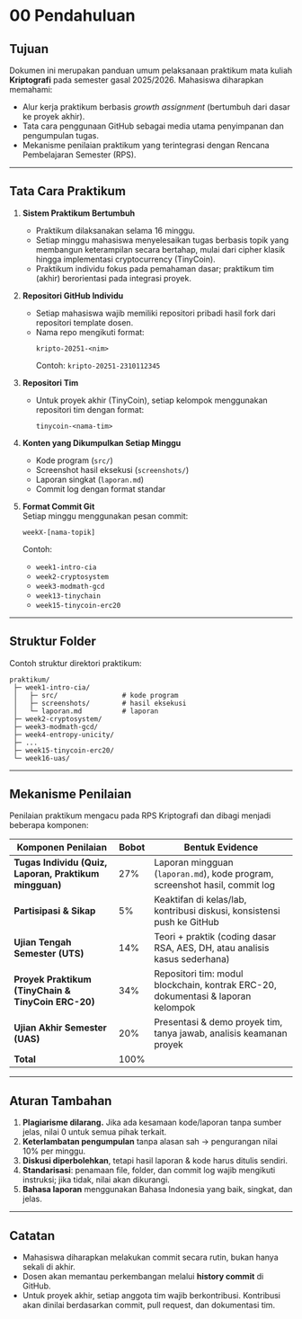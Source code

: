 # 00 Pendahuluan  

## Tujuan  
Dokumen ini merupakan panduan umum pelaksanaan praktikum mata kuliah **Kriptografi** pada semester gasal 2025/2026. Mahasiswa diharapkan memahami:  
- Alur kerja praktikum berbasis *growth assignment* (bertumbuh dari dasar ke proyek akhir).  
- Tata cara penggunaan GitHub sebagai media utama penyimpanan dan pengumpulan tugas.  
- Mekanisme penilaian praktikum yang terintegrasi dengan Rencana Pembelajaran Semester (RPS).  

---

## Tata Cara Praktikum  
1. **Sistem Praktikum Bertumbuh**  
   - Praktikum dilaksanakan selama 16 minggu.  
   - Setiap minggu mahasiswa menyelesaikan tugas berbasis topik yang membangun keterampilan secara bertahap, mulai dari cipher klasik hingga implementasi cryptocurrency (TinyCoin).  
   - Praktikum individu fokus pada pemahaman dasar; praktikum tim (akhir) berorientasi pada integrasi proyek.  

2. **Repositori GitHub Individu**  
   - Setiap mahasiswa wajib memiliki repositori pribadi hasil fork dari repositori template dosen.  
   - Nama repo mengikuti format:  
     ```
     kripto-20251-<nim>
     ```  
     Contoh: `kripto-20251-2310112345`  

3. **Repositori Tim**  
   - Untuk proyek akhir (TinyCoin), setiap kelompok menggunakan repositori tim dengan format:  
     ```
     tinycoin-<nama-tim>
     ```  

4. **Konten yang Dikumpulkan Setiap Minggu**  
   - Kode program (`src/`)  
   - Screenshot hasil eksekusi (`screenshots/`)  
   - Laporan singkat (`laporan.md`)  
   - Commit log dengan format standar  

5. **Format Commit Git**  
   Setiap minggu menggunakan pesan commit:  
   ```
   weekX-[nama-topik]
   ```  
   Contoh:  
   - `week1-intro-cia`  
   - `week2-cryptosystem`  
   - `week3-modmath-gcd`  
   - `week13-tinychain`  
   - `week15-tinycoin-erc20`  

---

## Struktur Folder  
Contoh struktur direktori praktikum:  

```
praktikum/
 ├─ week1-intro-cia/
 │   ├─ src/                # kode program
 │   ├─ screenshots/        # hasil eksekusi
 │   └─ laporan.md          # laporan
 ├─ week2-cryptosystem/
 ├─ week3-modmath-gcd/
 ├─ week4-entropy-unicity/
 ├─ ...
 ├─ week15-tinycoin-erc20/
 └─ week16-uas/
```

---

## Mekanisme Penilaian  
Penilaian praktikum mengacu pada RPS Kriptografi dan dibagi menjadi beberapa komponen:  

| Komponen Penilaian                  | Bobot | Bentuk Evidence                                                                 |
|-------------------------------------|-------|---------------------------------------------------------------------------------|
| **Tugas Individu (Quiz, Laporan, Praktikum mingguan)** | 27%  | Laporan mingguan (`laporan.md`), kode program, screenshot hasil, commit log      |
| **Partisipasi & Sikap**             | 5%    | Keaktifan di kelas/lab, kontribusi diskusi, konsistensi push ke GitHub          |
| **Ujian Tengah Semester (UTS)**     | 14%   | Teori + praktik (coding dasar RSA, AES, DH, atau analisis kasus sederhana)      |
| **Proyek Praktikum (TinyChain & TinyCoin ERC-20)** | 34%  | Repositori tim: modul blockchain, kontrak ERC-20, dokumentasi & laporan kelompok|
| **Ujian Akhir Semester (UAS)**      | 20%   | Presentasi & demo proyek tim, tanya jawab, analisis keamanan proyek             |
| **Total**                           | 100%  |                                                                                 |

---

## Aturan Tambahan  
1. **Plagiarisme dilarang.** Jika ada kesamaan kode/laporan tanpa sumber jelas, nilai 0 untuk semua pihak terkait.  
2. **Keterlambatan pengumpulan** tanpa alasan sah → pengurangan nilai 10% per minggu.  
3. **Diskusi diperbolehkan**, tetapi hasil laporan & kode harus ditulis sendiri.  
4. **Standarisasi**: penamaan file, folder, dan commit log wajib mengikuti instruksi; jika tidak, nilai akan dikurangi.  
5. **Bahasa laporan** menggunakan Bahasa Indonesia yang baik, singkat, dan jelas.  

---

## Catatan  
- Mahasiswa diharapkan melakukan commit secara rutin, bukan hanya sekali di akhir.  
- Dosen akan memantau perkembangan melalui **history commit** di GitHub.  
- Untuk proyek akhir, setiap anggota tim wajib berkontribusi. Kontribusi akan dinilai berdasarkan commit, pull request, dan dokumentasi tim.  
